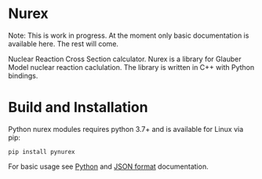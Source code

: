 Nurex
=======
Note: This is work in progress. At the moment only basic documentation is available here. The rest will come.


Nuclear Reaction Cross Section calculator.
Nurex is a library for Glauber Model nuclear reaction caclulation. 
The library is written in C++ with Python bindings.

	
Build and Installation
======================

Python nurex modules requires python 3.7+ and is available for Linux via pip:
```
pip install pynurex
```

For basic usage see [Python](docs/python.md) and [JSON format](docs/json_format.md) documentation.
